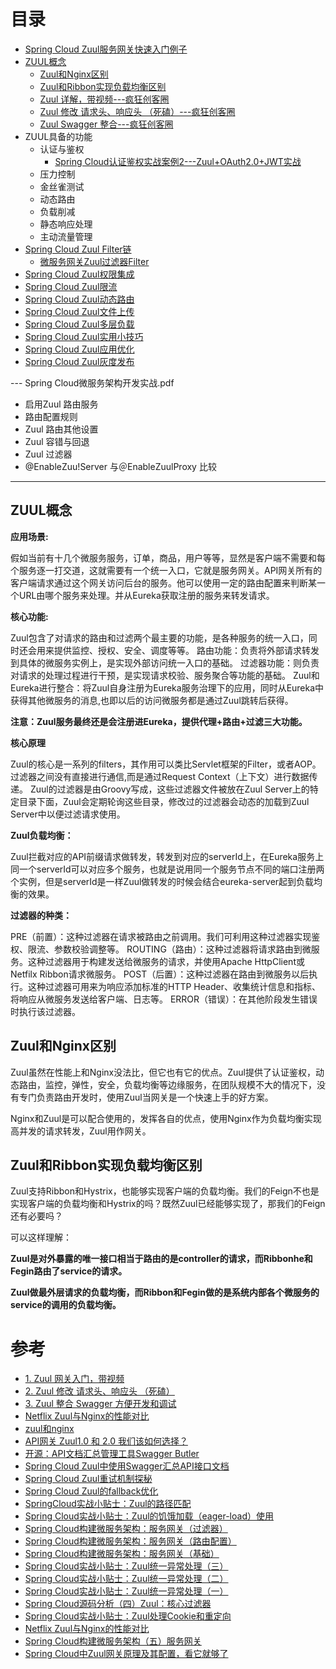 


# 目录
* [Spring Cloud Zuul服务网关快速入门例子](https://mrbird.cc/Spring-Cloud-Zuul-Router.html)
* [ZUUL概念](#ZUUL概念)
  * [Zuul和Nginx区别](#Zuul和Nginx区别)
  * [Zuul和Ribbon实现负载均衡区别](#Zuul和Ribbon实现负载均衡区别)
  * [Zuul 详解，带视频---疯狂创客圈](https://www.cnblogs.com/crazymakercircle/p/12046484.html)
  * [Zuul 修改 请求头、响应头 （死磕）---疯狂创客圈](https://www.cnblogs.com/crazymakercircle/p/12037587.html)
  * [Zuul Swagger 整合---疯狂创客圈](https://www.cnblogs.com/crazymakercircle/p/12046131.html)
* ZUUL具备的功能
  * 认证与鉴权
    * [Spring Cloud认证鉴权实战案例2---Zuul+OAuth2.0+JWT实战](https://weread.qq.com/web/reader/71d32370716443e271df020k64232b60230642e92efb54c) 
  * 压力控制
  * 金丝雀测试
  * 动态路由
  * 负载削减
  * 静态响应处理
  * 主动流量管理
* [Spring Cloud Zuul Filter链](https://weread.qq.com/web/reader/71d32370716443e271df020k67c32d7022f67c6a1e7ce82)
  * [微服务网关Zuul过滤器Filter](https://www.cnblogs.com/Courage129/p/14517275.html) 
* [Spring Cloud Zuul权限集成](https://weread.qq.com/web/reader/71d32370716443e271df020k64232b60230642e92efb54c)
* [Spring Cloud Zuul限流](https://weread.qq.com/web/reader/71d32370716443e271df020kf4532c00231f457c545ad3c)
* [Spring Cloud Zuul动态路由](https://weread.qq.com/web/reader/71d32370716443e271df020kc0c320a0232c0c7c76d365a)
* [Spring Cloud Zuul文件上传](https://weread.qq.com/web/reader/71d32370716443e271df020k9a132c802349a1158154a83)
* [Spring Cloud Zuul多层负载](https://weread.qq.com/web/reader/71d32370716443e271df020k9f6326602389f61408e3715)
* [Spring Cloud Zuul实用小技巧](https://weread.qq.com/web/reader/71d32370716443e271df020kd8232f00235d82c8d161fb2)
* [Spring Cloud Zuul应用优化](https://weread.qq.com/web/reader/71d32370716443e271df020k72b327f023972b32a1f7e2d)
* [Spring Cloud Zuul灰度发布](https://weread.qq.com/web/reader/71d32370716443e271df020k283328802332838023a7529)

--- Spring Cloud微服务架构开发实战.pdf

* 启用Zuul 路由服务
* 路由配置规则
* Zuul 路由其他设置
* Zuul 容错与回退
* Zuul 过滤器
* @EnableZuu!Server 与＠EnableZuulProxy 比较

---

## ZUUL概念

**应用场景:**

假如当前有十几个微服务服务，订单，商品，用户等等，显然是客户端不需要和每个服务逐一打交道，这就需要有一个统一入口，它就是服务网关。API网关所有的客户端请求通过这个网关访问后台的服务。他可以使用一定的路由配置来判断某一个URL由哪个服务来处理。并从Eureka获取注册的服务来转发请求。

**核心功能:**

Zuul包含了对请求的路由和过滤两个最主要的功能，是各种服务的统一入口，同时还会用来提供监控、授权、安全、调度等等。
路由功能：负责将外部请求转发到具体的微服务实例上，是实现外部访问统一入口的基础。
过滤器功能：则负责对请求的处理过程进行干预，是实现请求校验、服务聚合等功能的基础。
Zuul和Eureka进行整合：将Zuul自身注册为Eureka服务治理下的应用，同时从Eureka中获得其他微服务的消息,也即以后的访问微服务都是通过Zuul跳转后获得。

**注意：Zuul服务最终还是会注册进Eureka，提供代理+路由+过滤三大功能。**

**核心原理**

Zuul的核心是一系列的filters，其作用可以类比Servlet框架的Filter，或者AOP。
过滤器之间没有直接进行通信,而是通过Request Context（上下文）进行数据传递。
Zuul的过滤器是由Groovy写成，这些过滤器文件被放在Zuul Server上的特定目录下面，Zuul会定期轮询这些目录，修改过的过滤器会动态的加载到Zuul Server中以便过滤请求使用。

**Zuul负载均衡：**

Zuul拦截对应的API前缀请求做转发，转发到对应的serverId上，在Eureka服务上同一个serverId可以对应多个服务，也就是说用同一个服务节点不同的端口注册两个实例，但是serverId是一样Zuul做转发的时候会结合eureka-server起到负载均衡的效果。

**过滤器的种类：**

PRE（前置）：这种过滤器在请求被路由之前调用。我们可利用这种过滤器实现鉴权、限流、参数校验调整等。
ROUTING（路由）：这种过滤器将请求路由到微服务。这种过滤器用于构建发送给微服务的请求，并使用Apache HttpClient或Netfilx Ribbon请求微服务。
POST（后置）：这种过滤器在路由到微服务以后执行。这种过滤器可用来为响应添加标准的HTTP Header、收集统计信息和指标、将响应从微服务发送给客户端、日志等。
ERROR（错误）：在其他阶段发生错误时执行该过滤器。

## Zuul和Nginx区别

Zuul虽然在性能上和Nginx没法比，但它也有它的优点。Zuul提供了认证鉴权，动态路由，监控，弹性，安全，负载均衡等边缘服务，在团队规模不大的情况下，没有专门负责路由开发时，使用Zuul当网关是一个快速上手的好方案。

Nginx和Zuul是可以配合使用的，发挥各自的优点，使用Nginx作为负载均衡实现高并发的请求转发，Zuul用作网关。

## Zuul和Ribbon实现负载均衡区别

Zuul支持Ribbon和Hystrix，也能够实现客户端的负载均衡。我们的Feign不也是实现客户端的负载均衡和Hystrix的吗？既然Zuul已经能够实现了，那我们的Feign还有必要吗？

可以这样理解：

**Zuul是对外暴露的唯一接口相当于路由的是controller的请求，而Ribbonhe和Fegin路由了service的请求。**

**Zuul做最外层请求的负载均衡，而Ribbon和Fegin做的是系统内部各个微服务的service的调用的负载均衡。**



# 参考
* [1. Zuul 网关入门，带视频  ](https://www.cnblogs.com/crazymakercircle/p/12046484.html)
* [2. Zuul 修改 请求头、响应头 （死磕）](https://www.cnblogs.com/crazymakercircle/p/12037587.html)
* [3. Zuul 整合 Swagger 方便开发和调试](https://www.cnblogs.com/crazymakercircle/p/12046131.html)
* [Netflix Zuul与Nginx的性能对比](http://blog.didispace.com/zuul-vs-nginx-performance/)
* [zuul和nginx](https://zhuanlan.zhihu.com/p/37385481)
* [API网关 Zuul1.0 和 2.0 我们该如何选择？](http://blog.didispace.com/api-gateway-Zuul-1-zuul-2-how-to-choose/)
* [开源：API文档汇总管理工具Swagger Butler](http://blog.didispace.com/opensource-api-mgt-Swagger-Butler/)
* [Spring Cloud Zuul中使用Swagger汇总API接口文档](http://blog.didispace.com/Spring-Cloud-Zuul-use-Swagger-API-doc/)
* [Spring Cloud Zuul重试机制探秘](http://blog.didispace.com/spring-cloud-zuul-retry-detail/)
* [Spring Cloud Zuul的fallback优化](http://blog.didispace.com/spring-cloud-zuul-fallback-improve/)
* [SpringCloud实战小贴士：Zuul的路径匹配](http://blog.didispace.com/spring-cloud-tips-zuul-path-config/)
* [Spring Cloud实战小贴士：Zuul的饥饿加载（eager-load）使用](http://blog.didispace.com/spring-cloud-tips-zuul-eager/)
* [Spring Cloud构建微服务架构：服务网关（过滤器）](http://blog.didispace.com/spring-cloud-starter-dalston-6-3/)
* [Spring Cloud构建微服务架构：服务网关（路由配置）](http://blog.didispace.com/spring-cloud-starter-dalston-6-2/)
* [Spring Cloud构建微服务架构：服务网关（基础）](http://blog.didispace.com/spring-cloud-starter-dalston-6-1/)
* [Spring Cloud实战小贴士：Zuul统一异常处理（三）](http://blog.didispace.com/spring-cloud-zuul-exception-3/)
* [Spring Cloud实战小贴士：Zuul统一异常处理（二）](http://blog.didispace.com/spring-cloud-zuul-exception-2/)
* [Spring Cloud实战小贴士：Zuul统一异常处理（一）](http://blog.didispace.com/spring-cloud-zuul-exception/)
* [Spring Cloud源码分析（四）Zuul：核心过滤器](http://blog.didispace.com/spring-cloud-source-zuul/)
* [Spring Cloud实战小贴士：Zuul处理Cookie和重定向](http://blog.didispace.com/spring-cloud-zuul-cookie-redirect/)
* [Netflix Zuul与Nginx的性能对比](http://blog.didispace.com/zuul-vs-nginx-performance/)
* [Spring Cloud构建微服务架构（五）服务网关](http://blog.didispace.com/springcloud5/)
* [Spring Cloud中Zuul网关原理及其配置，看它就够了](https://developer.51cto.com/art/202104/658258.htm)
